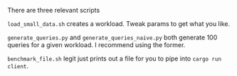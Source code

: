 There are three relevant scripts

`load_small_data.sh` creates a workload. Tweak params to get what you like.

`generate_queries.py` and `generate_queries_naive.py` both generate 100 queries for a given workload. I recommend using the former.

`benchmark_file.sh` legit just prints out a file for you to pipe into `cargo run client`.
